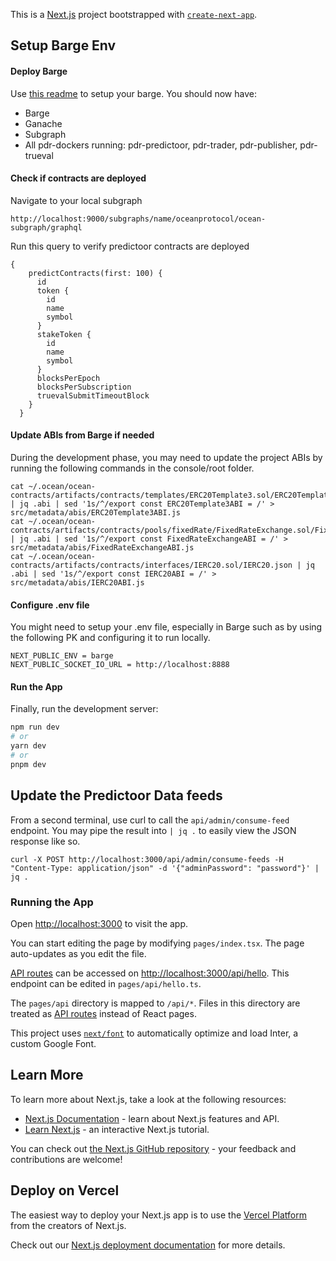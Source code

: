 This is a [Next.js](https://nextjs.org/) project bootstrapped with [`create-next-app`](https://github.com/vercel/next.js/tree/canary/packages/create-next-app).

## Setup Barge Env

#### Deploy Barge

Use [this readme](https://github.com/oceanprotocol/pdr-trueval/blob/main/README_local_full_flow.md#full-barge) to setup your barge.
You should now have:

- Barge
- Ganache
- Subgraph
- All pdr-dockers running: pdr-predictoor, pdr-trader, pdr-publisher, pdr-trueval

<!-- #### Copy the address.json file into metadata
// Use sed to update address.json rather than copying things manually

At this point, you may need to copy the address from your local system `~/.ocean/ocean-contracts/` to this projects `src/metadata/` folder.

```
$ cp ~/.ocean/ocean-contracts/artifacts/address.json src/metadata/
``` -->

#### Check if contracts are deployed

Navigate to your local subgraph

```
http://localhost:9000/subgraphs/name/oceanprotocol/ocean-subgraph/graphql
```

Run this query to verify predictoor contracts are deployed

```
{
    predictContracts(first: 100) {
      id
      token {
        id
        name
        symbol
      }
      stakeToken {
        id
        name
        symbol
      }
      blocksPerEpoch
      blocksPerSubscription
      truevalSubmitTimeoutBlock
    }
  }
```

#### Update ABIs from Barge if needed

During the development phase, you may need to update the project ABIs by running the following commands in the console/root folder.

```
cat ~/.ocean/ocean-contracts/artifacts/contracts/templates/ERC20Template3.sol/ERC20Template3.json | jq .abi | sed '1s/^/export const ERC20Template3ABI = /' > src/metadata/abis/ERC20Template3ABI.js
cat ~/.ocean/ocean-contracts/artifacts/contracts/pools/fixedRate/FixedRateExchange.sol/FixedRateExchange.json | jq .abi | sed '1s/^/export const FixedRateExchangeABI = /' > src/metadata/abis/FixedRateExchangeABI.js
cat ~/.ocean/ocean-contracts/artifacts/contracts/interfaces/IERC20.sol/IERC20.json | jq .abi | sed '1s/^/export const IERC20ABI = /' > src/metadata/abis/IERC20ABI.js
```

#### Configure .env file

You might need to setup your .env file, especially in Barge such as by using the following PK and configuring it to run locally.

```
NEXT_PUBLIC_ENV = barge
NEXT_PUBLIC_SOCKET_IO_URL = http://localhost:8888
```

#### Run the App

Finally, run the development server:

```bash
npm run dev
# or
yarn dev
# or
pnpm dev
```

## Update the Predictoor Data feeds

From a second terminal, use curl to call the `api/admin/consume-feed` endpoint. You may pipe the result into `| jq .` to easily view the JSON response like so.

```
curl -X POST http://localhost:3000/api/admin/consume-feeds -H "Content-Type: application/json" -d '{"adminPassword": "password"}' | jq .
```

### Running the App

Open [http://localhost:3000](http://localhost:3000) to visit the app.

You can start editing the page by modifying `pages/index.tsx`. The page auto-updates as you edit the file.

[API routes](https://nextjs.org/docs/api-routes/introduction) can be accessed on [http://localhost:3000/api/hello](http://localhost:3000/api/hello). This endpoint can be edited in `pages/api/hello.ts`.

The `pages/api` directory is mapped to `/api/*`. Files in this directory are treated as [API routes](https://nextjs.org/docs/api-routes/introduction) instead of React pages.

This project uses [`next/font`](https://nextjs.org/docs/basic-features/font-optimization) to automatically optimize and load Inter, a custom Google Font.

## Learn More

To learn more about Next.js, take a look at the following resources:

- [Next.js Documentation](https://nextjs.org/docs) - learn about Next.js features and API.
- [Learn Next.js](https://nextjs.org/learn) - an interactive Next.js tutorial.

You can check out [the Next.js GitHub repository](https://github.com/vercel/next.js/) - your feedback and contributions are welcome!

## Deploy on Vercel

The easiest way to deploy your Next.js app is to use the [Vercel Platform](https://vercel.com/new?utm_medium=default-template&filter=next.js&utm_source=create-next-app&utm_campaign=create-next-app-readme) from the creators of Next.js.

Check out our [Next.js deployment documentation](https://nextjs.org/docs/deployment) for more details.
